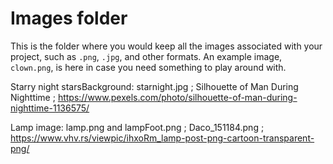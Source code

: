# Images folder

This is the folder where you would keep all the images associated with your project, such as `.png`, `.jpg`, and other formats. An example image, `clown.png`, is here in case you need something to play around with.

Starry night starsBackground: starnight.jpg ; Silhouette of Man During Nighttime ; https://www.pexels.com/photo/silhouette-of-man-during-nighttime-1136575/

Lamp image: lamp.png and lampFoot.png ; Daco_151184.png ; https://www.vhv.rs/viewpic/ihxoRm_lamp-post-png-cartoon-transparent-png/
